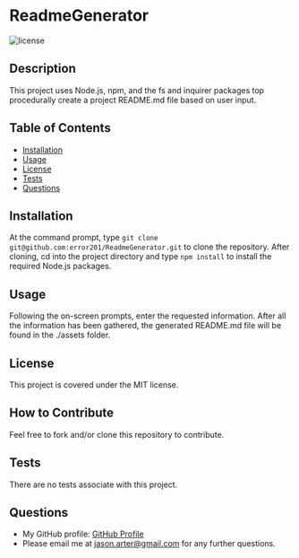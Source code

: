 # **ReadmeGenerator**

![license](https://img.shields.io/static/v1?label=License&message=MIT&color=success)

## Description

This project uses Node.js, npm, and the fs and inquirer packages top procedurally create a project README.md file based on user input.

## Table of Contents

- [Installation](#installation)
- [Usage](#usage)
- [License](#license)
- [Tests](#tests)
- [Questions](#questions)

## Installation

At the command prompt, type ```git clone git@github.com:error201/ReadmeGenerator.git``` to clone the repository. After cloning, cd into the project directory and type ```npm install``` to install the required Node.js packages.

## Usage

Following the on-screen prompts, enter the requested information. After all the information has been gathered, the generated README.md file will be found in the ./assets folder.

## License

This project is covered under the MIT license.

## How to Contribute

Feel free to fork and/or clone this repository to contribute.

## Tests

There are no tests associate with this project.

## Questions

- My GitHub profile: [GitHub Profile](https://github.com/error201)
- Please email me at jason.arter@gmail.com for any further questions.